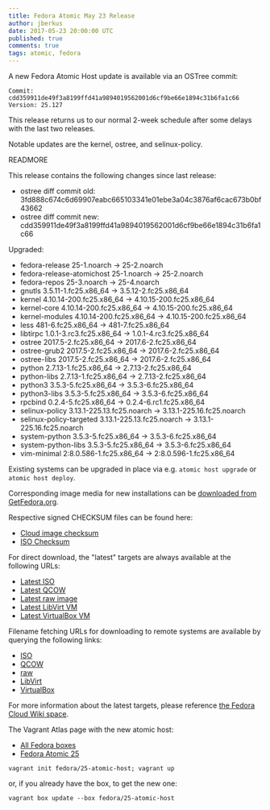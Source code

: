```yaml
---
title: Fedora Atomic May 23 Release
author: jberkus
date: 2017-05-23 20:00:00 UTC
published: true
comments: true
tags: atomic, fedora
---
```


A new Fedora Atomic Host update is available via an OSTree commit:

```
Commit: cdd359911de49f3a8199ffd41a9894019562001d6cf9be66e1894c31b6fa1c66
Version: 25.127
```

This release returns us to our normal 2-week schedule after some delays with the last two releases.

Notable updates are the kernel, ostree, and selinux-policy.

READMORE

This release contains the following changes since last release:

* ostree diff commit old: 3fd888c674c6d69907eabc665103341e01ebe3a04c3876af6cac673b0bf43662
* ostree diff commit new: cdd359911de49f3a8199ffd41a9894019562001d6cf9be66e1894c31b6fa1c66

Upgraded:

* fedora-release 25-1.noarch -> 25-2.noarch
* fedora-release-atomichost 25-1.noarch -> 25-2.noarch
* fedora-repos 25-3.noarch -> 25-4.noarch
* gnutls 3.5.11-1.fc25.x86_64 -> 3.5.12-2.fc25.x86_64
* kernel 4.10.14-200.fc25.x86_64 -> 4.10.15-200.fc25.x86_64
* kernel-core 4.10.14-200.fc25.x86_64 -> 4.10.15-200.fc25.x86_64
* kernel-modules 4.10.14-200.fc25.x86_64 -> 4.10.15-200.fc25.x86_64
* less 481-6.fc25.x86_64 -> 481-7.fc25.x86_64
* libtirpc 1.0.1-3.rc3.fc25.x86_64 -> 1.0.1-4.rc3.fc25.x86_64
* ostree 2017.5-2.fc25.x86_64 -> 2017.6-2.fc25.x86_64
* ostree-grub2 2017.5-2.fc25.x86_64 -> 2017.6-2.fc25.x86_64
* ostree-libs 2017.5-2.fc25.x86_64 -> 2017.6-2.fc25.x86_64
* python 2.7.13-1.fc25.x86_64 -> 2.7.13-2.fc25.x86_64
* python-libs 2.7.13-1.fc25.x86_64 -> 2.7.13-2.fc25.x86_64
* python3 3.5.3-5.fc25.x86_64 -> 3.5.3-6.fc25.x86_64
* python3-libs 3.5.3-5.fc25.x86_64 -> 3.5.3-6.fc25.x86_64
* rpcbind 0.2.4-5.fc25.x86_64 -> 0.2.4-6.rc1.fc25.x86_64
* selinux-policy 3.13.1-225.13.fc25.noarch -> 3.13.1-225.16.fc25.noarch
* selinux-policy-targeted 3.13.1-225.13.fc25.noarch -> 3.13.1-225.16.fc25.noarch
* system-python 3.5.3-5.fc25.x86_64 -> 3.5.3-6.fc25.x86_64
* system-python-libs 3.5.3-5.fc25.x86_64 -> 3.5.3-6.fc25.x86_64
* vim-minimal 2:8.0.586-1.fc25.x86_64 -> 2:8.0.596-1.fc25.x86_64

Existing systems can be upgraded in place via e.g. `atomic host upgrade` or
`atomic host deploy`.

Corresponding image media for new installations can be [downloaded from GetFedora.org](https://getfedora.org/en/atomic/download/).

Respective signed CHECKSUM files can be found here:

* [Cloud image checksum](https://alt.fedoraproject.org/pub/alt/atomic/stable/Fedora-Atomic-25-20170522.0/CloudImages/x86_64/images/Fedora-CloudImages-25-20170522.0-x86_64-CHECKSUM)
* [ISO Checksum](https://alt.fedoraproject.org/pub/alt/atomic/stable/Fedora-Atomic-25-20170522.0/Atomic/x86_64/iso/Fedora-Atomic-25-20170522.0-x86_64-CHECKSUM)

For direct download, the "latest" targets are always available at the following URLs:

* [Latest ISO](https://getfedora.org/atomic_iso_latest)
* [Latest QCOW](https://getfedora.org/atomic_qcow2_latest)
* [Latest raw image](https://getfedora.org/atomic_raw_latest)
* [Latest LibVirt VM](https://getfedora.org/atomic_vagrant_libvirt_latest)
* [Latest VirtualBox VM](https://getfedora.org/atomic_vagrant_virtualbox_latest)

Filename fetching URLs for downloading to remote systems are available by querying the following links:

* [ISO](https://getfedora.org/atomic_iso_latest_filename)
* [QCOW](https://getfedora.org/atomic_qcow2_latest_filename)
* [raw](https://getfedora.org/atomic_raw_latest_filename)
* [LibVirt](https://getfedora.org/atomic_vagrant_libvirt_latest_filename)
* [VirtualBox](https://getfedora.org/atomic_vagrant_virtualbox_latest_filename)

For more information about the latest targets, please reference [the Fedora
Cloud Wiki space](https://fedoraproject.org/wiki/Cloud#Quick_Links).

The Vagrant Atlas page with the new atomic host:

* [All Fedora boxes](https://atlas.hashicorp.com/fedora/boxes/)
* [Fedora Atomic 25](https://atlas.hashicorp.com/fedora/boxes/25-atomic-host/versions/20170418)

```
vagrant init fedora/25-atomic-host; vagrant up
```

or, if you already have the box, to get the new one:

```
vagrant box update --box fedora/25-atomic-host
```
